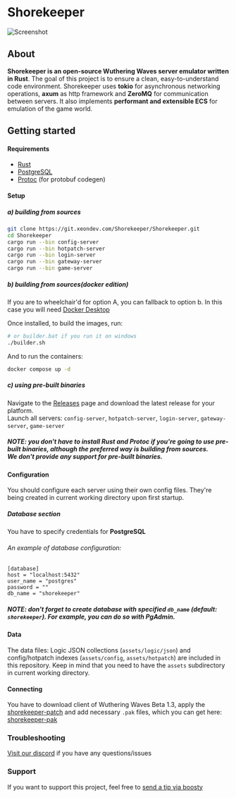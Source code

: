 # Shorekeeper

![Screenshot](https://git.xeondev.com/Shorekeeper/Shorekeeper/raw/branch/master/screenshot.png)

## About
**Shorekeeper is an open-source Wuthering Waves server emulator written in Rust**. The goal of this project is to ensure a clean, easy-to-understand code environment. Shorekeeper uses **tokio** for asynchronous networking operations, **axum** as http framework and **ZeroMQ** for communication between servers. It also implements **performant and extensible ECS** for emulation of the game world.

## Getting started
#### Requirements
- [Rust](https://www.rust-lang.org/tools/install)
- [PostgreSQL](https://www.postgresql.org/download/)
- [Protoc](https://github.com/protocolbuffers/protobuf/releases) (for protobuf codegen)

#### Setup
##### a) building from sources

```sh
git clone https://git.xeondev.com/Shorekeeper/Shorekeeper.git
cd Shorekeeper
cargo run --bin config-server
cargo run --bin hotpatch-server
cargo run --bin login-server
cargo run --bin gateway-server
cargo run --bin game-server
```

##### b) building from sources(docker edition)
If you are to wheelchair'd for option A, you can fallback to option b.
In this case you will need [Docker Desktop](https://www.docker.com/products/docker-desktop/)

Once installed, to build the images, run:
```sh
# or builder.bat if you run it on windows
./builder.sh
```

And to run the containers:
```sh
docker compose up -d
```

##### c) using pre-built binaries
Navigate to the [Releases](https://git.xeondev.com/Shorekeeper/Shorekeeper/releases)
page and download the latest release for your platform.<br>
Launch all servers: `config-server`, `hotpatch-server`, `login-server`, `gateway-server`, `game-server`

##### NOTE: you don't have to install Rust and Protoc if you're going to use pre-built binaries, although the preferred way is building from sources.<br>We don't provide any support for pre-built binaries.

#### Configuration
You should configure each server using their own config files. They're being created in current working directory upon first startup.

##### Database section
You have to specify credentials for **PostgreSQL**<br>
###### An example of database configuration:
```
[database]
host = "localhost:5432"
user_name = "postgres"
password = ""
db_name = "shorekeeper"
```
##### NOTE: don't forget to create database with specified `db_name` (default: `shorekeeper`). For example, you can do so with PgAdmin.

#### Data
The data files: Logic JSON collections (`assets/logic/json`) and config/hotpatch indexes (`assets/config`, `assets/hotpatch`) are included in this repository. Keep in mind that you need to have the `assets` subdirectory in current working directory.

#### Connecting
You have to download client of Wuthering Waves Beta 1.3, apply the [shorekeeper-patch](https://git.xeondev.com/xeon/shorekeeper-patch/releases) and add necessary `.pak` files, which you can get here: [shorekeeper-pak](https://git.xeondev.com/Shorekeeper/shorekeeper-pak)

### Troubleshooting
[Visit our discord](https://discord.gg/reversedrooms) if you have any questions/issues

### Support
If you want to support this project, feel free to [send a tip via boosty](https://boosty.to/xeondev/donate)